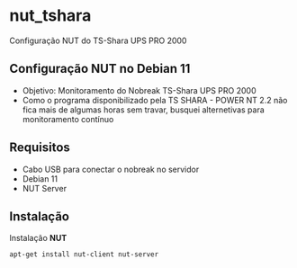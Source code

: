 # nut_tshara
Configuração NUT do TS-Shara UPS PRO 2000

## Configuração NUT no Debian 11

- Objetivo: Monitoramento do Nobreak TS-Shara UPS PRO 2000
- Como o programa disponibilizado pela TS SHARA - POWER NT 2.2 não fica mais de algumas horas sem travar, busquei alternetivas para monitoramento contínuo

## Requisitos

- Cabo USB para conectar o nobreak no servidor
- Debian 11
- NUT Server

## Instalação

Instalação **NUT**

	apt-get install nut-client nut-server
